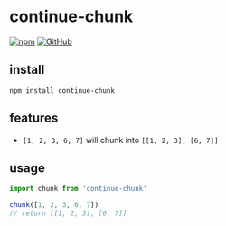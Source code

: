 # continue-chunk

[![npm](https://img.shields.io/npm/v/continue-chunk)](https://github.com/JiangWeixian/continue-chunk) [![GitHub](https://img.shields.io/github/license/jiangweixian/templates)](https://github.com/JiangWeixian/continue-chunk)

## install

```console
npm install continue-chunk
```

## features

- `[1, 2, 3, 6, 7]` will chunk into `[[1, 2, 3], [6, 7]]`

## usage

```ts
import chunk from 'continue-chunk'

chunk([1, 2, 3, 6, 7]) 
// return [[1, 2, 3], [6, 7]]
```
